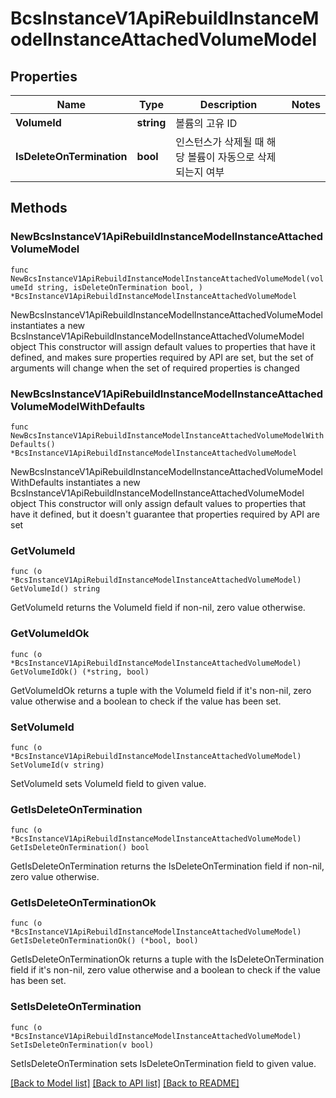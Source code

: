 # BcsInstanceV1ApiRebuildInstanceModelInstanceAttachedVolumeModel

## Properties

Name | Type | Description | Notes
------------ | ------------- | ------------- | -------------
**VolumeId** | **string** | 볼륨의 고유 ID | 
**IsDeleteOnTermination** | **bool** | 인스턴스가 삭제될 때 해당 볼륨이 자동으로 삭제되는지 여부 | 

## Methods

### NewBcsInstanceV1ApiRebuildInstanceModelInstanceAttachedVolumeModel

`func NewBcsInstanceV1ApiRebuildInstanceModelInstanceAttachedVolumeModel(volumeId string, isDeleteOnTermination bool, ) *BcsInstanceV1ApiRebuildInstanceModelInstanceAttachedVolumeModel`

NewBcsInstanceV1ApiRebuildInstanceModelInstanceAttachedVolumeModel instantiates a new BcsInstanceV1ApiRebuildInstanceModelInstanceAttachedVolumeModel object
This constructor will assign default values to properties that have it defined,
and makes sure properties required by API are set, but the set of arguments
will change when the set of required properties is changed

### NewBcsInstanceV1ApiRebuildInstanceModelInstanceAttachedVolumeModelWithDefaults

`func NewBcsInstanceV1ApiRebuildInstanceModelInstanceAttachedVolumeModelWithDefaults() *BcsInstanceV1ApiRebuildInstanceModelInstanceAttachedVolumeModel`

NewBcsInstanceV1ApiRebuildInstanceModelInstanceAttachedVolumeModelWithDefaults instantiates a new BcsInstanceV1ApiRebuildInstanceModelInstanceAttachedVolumeModel object
This constructor will only assign default values to properties that have it defined,
but it doesn't guarantee that properties required by API are set

### GetVolumeId

`func (o *BcsInstanceV1ApiRebuildInstanceModelInstanceAttachedVolumeModel) GetVolumeId() string`

GetVolumeId returns the VolumeId field if non-nil, zero value otherwise.

### GetVolumeIdOk

`func (o *BcsInstanceV1ApiRebuildInstanceModelInstanceAttachedVolumeModel) GetVolumeIdOk() (*string, bool)`

GetVolumeIdOk returns a tuple with the VolumeId field if it's non-nil, zero value otherwise
and a boolean to check if the value has been set.

### SetVolumeId

`func (o *BcsInstanceV1ApiRebuildInstanceModelInstanceAttachedVolumeModel) SetVolumeId(v string)`

SetVolumeId sets VolumeId field to given value.


### GetIsDeleteOnTermination

`func (o *BcsInstanceV1ApiRebuildInstanceModelInstanceAttachedVolumeModel) GetIsDeleteOnTermination() bool`

GetIsDeleteOnTermination returns the IsDeleteOnTermination field if non-nil, zero value otherwise.

### GetIsDeleteOnTerminationOk

`func (o *BcsInstanceV1ApiRebuildInstanceModelInstanceAttachedVolumeModel) GetIsDeleteOnTerminationOk() (*bool, bool)`

GetIsDeleteOnTerminationOk returns a tuple with the IsDeleteOnTermination field if it's non-nil, zero value otherwise
and a boolean to check if the value has been set.

### SetIsDeleteOnTermination

`func (o *BcsInstanceV1ApiRebuildInstanceModelInstanceAttachedVolumeModel) SetIsDeleteOnTermination(v bool)`

SetIsDeleteOnTermination sets IsDeleteOnTermination field to given value.



[[Back to Model list]](../README.md#documentation-for-models) [[Back to API list]](../README.md#documentation-for-api-endpoints) [[Back to README]](../README.md)


